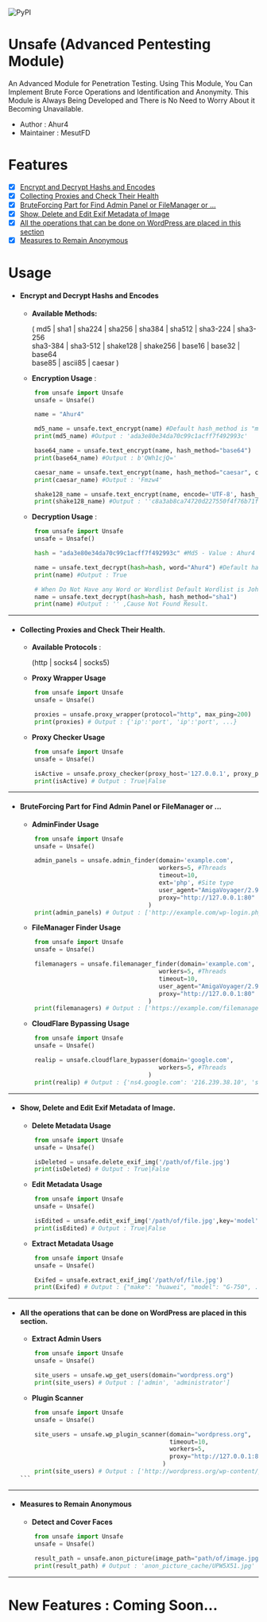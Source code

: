 ![PyPI](https://img.shields.io/pypi/v/unsafe)
# Unsafe (Advanced Pentesting Module)
An Advanced Module for Penetration Testing.
Using This Module, You Can Implement Brute Force Operations and Identification and Anonymity.
This Module is Always Being Developed and There is No Need to Worry About it Becoming Unavailable.
- Author : Ahur4
- Maintainer : MesutFD

# Features
- [x] [Encrypt and Decrypt Hashs and Encodes](https://github.com/ahur4/unsafe#encrypt-and-decrypt-hashs-and-encodes)
- [x] [Collecting Proxies and Check Their Health](https://github.com/ahur4/unsafe#collecting-proxies-and-check-their-health)
- [x] [BruteForcing Part for Find Admin Panel or FileManager or ...](https://github.com/ahur4/unsafe#bruteforcing-part-for-find-admin-panel-or-filemanager-or-)
- [x] [Show, Delete and Edit Exif Metadata of Image](https://github.com/ahur4/unsafe#show-delete-and-edit-exif-metadata-of-image)
- [x] [All the operations that can be done on WordPress are placed in this section](https://github.com/ahur4/unsafe#all-the-operations-that-can-be-done-on-wordpress-are-placed-in-this-section)
- [x] [Measures to Remain Anonymous](https://github.com/ahur4/unsafe#measures-to-remain-anonymous)

# Usage
- #### Encrypt and Decrypt Hashs and Encodes
    - **Available Methods:**

        ( md5 | sha1 | sha224 | sha256 | sha384 | sha512 | sha3-224 | sha3-256 \
        sha3-384 | sha3-512 | shake128 | shake256 | base16 | base32 | base64 \
        base85 | ascii85 | caesar )

    - **Encryption Usage** :
    ```python
        from unsafe import Unsafe
        unsafe = Unsafe()
    
        name = "Ahur4"
    
        md5_name = unsafe.text_encrypt(name) #Default hash_method is "md5"
        print(md5_name) #Output : 'ada3e80e34da70c99c1acff7f492993c'
    
        base64_name = unsafe.text_encrypt(name, hash_method="base64")
        print(base64_name) #Output : b'QWh1cjQ='
    
        caesar_name = unsafe.text_encrypt(name, hash_method="caesar", count=5)
        print(caesar_name) #Output : 'Fmzw4'
    
        shake128_name = unsafe.text_encrypt(name, encode='UTF-8', hash_method="shake128", count=15)
        print(shake128_name) #Output : ''c8a3ab8ca74720d227550f4f76b71f''
    
    ```
    - **Decryption Usage** :
    ```python
        from unsafe import Unsafe
        unsafe = Unsafe()

        hash = "ada3e80e34da70c99c1acff7f492993c" #Md5 - Value : Ahur4

        name = unsafe.text_decrypt(hash=hash, word="Ahur4") #Default hash_method is "md5"
        print(name) #Output : True

        # When Do Not Have any Word or Wordlist Default Wordlist is John The Ripper Wordlist
        name = unsafe.text_decrypt(hash=hash, hash_method="sha1")
        print(name) #Output : '' ,Cause Not Found Result.

    ```
---
- #### Collecting Proxies and Check Their Health.
    - **Available Protocols** :

        (http | socks4 | socks5)
    - **Proxy Wrapper Usage**
    ```python
        from unsafe import Unsafe
        unsafe = Unsafe()

        proxies = unsafe.proxy_wrapper(protocol="http", max_ping=200)
        print(proxies) # Output : {'ip':'port', 'ip':'port', ...}
    ```
    - **Proxy Checker Usage**
    ```python
        from unsafe import Unsafe
        unsafe = Unsafe()

        isActive = unsafe.proxy_checker(proxy_host='127.0.0.1', proxy_port='80', protocol='http', timeout=10)
        print(isActive) # Output : True|False
    ```
---
- #### BruteForcing Part for Find Admin Panel or FileManager or ...
    - **AdminFinder Usage**
    ```python
        from unsafe import Unsafe
        unsafe = Unsafe()

        admin_panels = unsafe.admin_finder(domain='example.com',
                                           workers=5, #Threads
                                           timeout=10,
                                           ext='php', #Site type
                                           user_agent="AmigaVoyager/2.95 (compatible; MC680x0; AmigaOS; SV1)",
                                           proxy="http://127.0.0.1:80"
                                        )
        print(admin_panels) # Output : ['http://example.com/wp-login.php']
    ```
    - **FileManager Finder Usage**
    ```python
        from unsafe import Unsafe
        unsafe = Unsafe()

        filemanagers = unsafe.filemanager_finder(domain='example.com',
                                           workers=5, #Threads
                                           timeout=10,
                                           user_agent="AmigaVoyager/2.95 (compatible; MC680x0; AmigaOS; SV1)",
                                           proxy="http://127.0.0.1:80"
                                        )
        print(filemanagers) # Output : ['https://example.com/filemanager/', 'https://example.com/filemanager/index.php']
    ```
    - **CloudFlare Bypassing Usage**
    ```python
        from unsafe import Unsafe
        unsafe = Unsafe()

        realip = unsafe.cloudflare_bypasser(domain='google.com',
                                           workers=5, #Threads
                                        )
        print(realip) # Output : {'ns4.google.com': '216.239.38.10', 'search.google.com': '142.251.39.14', ....}
    ```
---
- #### Show, Delete and Edit Exif Metadata of Image.
    - **Delete Metadata Usage**
    ```python
        from unsafe import Unsafe
        unsafe = Unsafe()

        isDeleted = unsafe.delete_exif_img('/path/of/file.jpg')
        print(isDeleted) # Output : True|False
    ```
    - **Edit Metadata Usage**
    ```python
        from unsafe import Unsafe
        unsafe = Unsafe()

        isEdited = unsafe.edit_exif_img('/path/of/file.jpg',key='model', value='unsafe')
        print(isEdited) # Output : True|False
    ```
    - **Extract Metadata Usage**
    ```python
        from unsafe import Unsafe
        unsafe = Unsafe()

        Exifed = unsafe.extract_exif_img('/path/of/file.jpg')
        print(Exifed) # Output : {"make": "huawei", "model": "G-750", ...}
    ```
---
- #### All the operations that can be done on WordPress are placed in this section.
    - **Extract Admin Users**
    ```python
        from unsafe import Unsafe
        unsafe = Unsafe()

        site_users = unsafe.wp_get_users(domain="wordpress.org")
        print(site_users) # Output : ['admin', 'administrator']
    ```
    - **Plugin Scanner**
    ```python
        from unsafe import Unsafe
        unsafe = Unsafe()

        site_users = unsafe.wp_plugin_scanner(domain="wordpress.org",
                                              timeout=10,
                                              workers=5,
                                              proxy="http://127.0.0.1:80"
                                            )
        print(site_users) # Output : ['http://wordpress.org/wp-content/plugins/wordpress-seo/',....]
    ``‍‍`‍‍
---
- #### Measures to Remain Anonymous
    - **Detect and Cover Faces**
    ```python
        from unsafe import Unsafe
        unsafe = Unsafe()

        result_path = unsafe.anon_picture(image_path="path/of/image.jpg")
        print(result_path) # Output : 'anon_picture_cache/UPW5X51.jpg'
    ```
---
# New Features : Coming Soon...